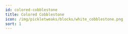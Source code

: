 ```yaml
---
id: colored-cobblestone
title: Colored Cobblestone
icon: /img/pickletweaks/blocks/white_cobblestone.png
sort: 1
---
```


